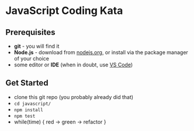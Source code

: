 # JavaScript Coding Kata

## Prerequisites

* **git** - you will find it
* **Node.js** - download from [nodejs.org](https://nodejs.org/en/download/),
  or install via the package manager of your choice
* some editor or **IDE** (when in doubt, use
  [VS Code](https://code.visualstudio.com/))

## Get Started

* clone this git repo (you probably already did that)
* `cd javascript/`
* `npm install`
* `npm test`
* while(time) { red → green → refactor }
